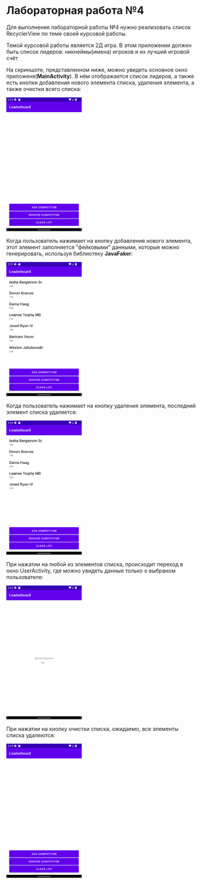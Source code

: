 <h1>Лабораторная работа №4</h1>
<p>Для выполнения лабораторной работы №4 нужно реализовать список RecyclerView по теме своей курсовой работы.</p>
<p>Темой курсовой работы является 2Д игра. В этом приложении должен быть список лидеров: никнеймы(имена) игроков и их лучший игровой счёт</p>
<p>На скриншоте, представленном ниже, можно увидеть основное окно приложеня(<b>MainActivity</b>). В нём отображается список лидеров, а также есть кнопки добавления нового элемента списка, удаления элемента, а также очистки всего списка:</p>
<img src="https://github.com/St1r3S/Mobile-Devices-Programming/blob/main/Lab4/images/Screenshot_1.png" width="200">
<p>Когда пользователь нажимает на кнопку добавления нового элемента, этот элемент заполняется "фейковыми" данными, которые можно генерировать, используя библиотеку <b>JavaFaker</b>:</p>
<img src="https://github.com/St1r3S/Mobile-Devices-Programming/blob/main/Lab4/images/Screenshot_2.png" width="200">
<p>Когда пользователь нажимает на кнопку удаления элемента, последний элемент списка удаляется:</p>
<img src="https://github.com/St1r3S/Mobile-Devices-Programming/blob/main/Lab4/images/Screenshot_3.png" width="200">
<p>При нажатии на любой из элементов списка, происходит переход в окно UserActivity, где можно увидеть данные только о выбраном пользователе:</p>
<img src="https://github.com/St1r3S/Mobile-Devices-Programming/blob/main/Lab4/images/Screenshot_4.png" width="200">
<p>При нажатии на кнопку очистки списка, ожидаемо, все элементы списка удаляются:</p>
<img src="https://github.com/St1r3S/Mobile-Devices-Programming/blob/main/Lab4/images/Screenshot_1.png" width="200">
